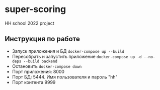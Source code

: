 # super-scoring

HH school 2022 project

## Инструкция по работе

* Запуск приложения и БД `docker-compose up --build`
* Пересобрать и запустить приложение `docker-compose up -d --no-deps --build backend`
* Остановить `docker-compose down`
* Порт приложения: 8000
* Порт БД: 5444. Имя пользователя и пароль "hh"
* Порт контента 9999